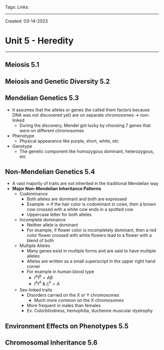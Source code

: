 Tags:
Links: 

---
Created: 03-14-2023
# Unit 5 - Heredity
---

## Meiosis 5.1

## Meiosis and Genetic Diversity 5.2

## Mendelian Genetics 5.3
- It assumes that the alleles or genes (he called them factors because DNA was not discovered yet) are on separate chromosomes → non-linked
	- During the discovery, Mendel got lucky by choosing 7 genes that were on different chromosomes
- Phenotype
	- Physical appearance like purple, short, white, etc
- Genotype
	- The genetic component like homozygous dominant, heterozygous, etc
## Non-Mendelian Genetics 5.4
- A vast majority of traits are not inherited in the traditional Mendelian way
- **Major Non-Mendelian Inheritance Patterns**
	- Codominance
		- Both alleles are dominant and both are expressed
		- Example → if the hair color is codominant in cows, then a brown cow crossed with a white cow ends in a spotted cow
		- Uppercase letter for both alleles
	- Incomplete dominance
		- Neither allele is dominant
		- For example, if flower color is incompletely dominant, then a red color flower crossed with white flowers lead to a flower with a blend of both
	- Multiple Alleles
		- Many genes exist in multiple forms and are said to have multiple alleles
		- Alleles are written as a small superscript in the upper right hand corner
		- For example in human blood type
			- $I^AI^B=AB$
			- $I^AI^A$ & $I^A_i=A$
	- Sex-linked traits
		- Disorders carried on the X or Y chromosomes
			- Much more common on the X chromosomes
		- More frequent in males than females
		- Ex. Colorblindness, hemophilia, duchenne muscular dystrophy
## Environment Effects on Phenotypes 5.5

## Chromosomal Inheritance 5.6
